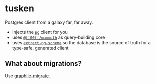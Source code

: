 # tusken

Postgres client from a galaxy far, far away.

- injects the [`pg`][1] client for you
- uses [`@ff00ff/mammoth`][2] as query-building core
- uses [`extract-pg-schema`][3] so the database is the source of truth for a type-safe, generated client

[1]: https://www.npmjs.com/package/pg
[2]: https://www.npmjs.com/package/@ff00ff/mammoth
[3]: https://www.npmjs.com/package/extract-pg-schema

## What about migrations?

Use [graphile-migrate](https://github.com/graphile/migrate).
